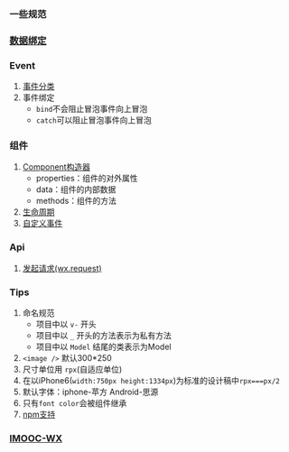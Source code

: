 ### 一些规范

### [数据绑定](https://developers.weixin.qq.com/miniprogram/dev/framework/view/wxml/data.html)

### Event
1. [事件分类](https://developers.weixin.qq.com/miniprogram/dev/framework/view/wxml/event.html)
2. 事件绑定
   * ```bind```不会阻止冒泡事件向上冒泡
   * ```catch```可以阻止冒泡事件向上冒泡

### 组件
1. [Component构造器](https://developers.weixin.qq.com/miniprogram/dev/framework/custom-component/component.html)
   * properties：组件的对外属性
   * data：组件的内部数据
   * methods：组件的方法
2. [生命周期](https://developers.weixin.qq.com/miniprogram/dev/framework/custom-component/lifetimes.html)
3. [自定义事件](https://developers.weixin.qq.com/miniprogram/dev/framework/custom-component/events.html)

### Api
1. [发起请求(wx.request)](https://developers.weixin.qq.com/miniprogram/dev/api/wx.request.html)

### Tips
1. 命名规范
    * 项目中以 ```v-``` 开头
    * 项目中以 ```_``` 开头的方法表示为私有方法
    * 项目中以 ```Model``` 结尾的类表示为Model
2. ```<image />``` 默认300*250
3. 尺寸单位用 ```rpx```(自适应单位)
4. 在以iPhone6(```width:750px height:1334px```)为标准的设计稿中```rpx===px/2```
5. 默认字体：iphone-苹方 Android-思源
6. 只有```font color```会被组件继承
7. [npm支持](https://developers.weixin.qq.com/miniprogram/dev/devtools/npm.html)

### [IMOOC-WX](https://coding.imooc.com/learn/list/251.html)
